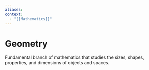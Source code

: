 ```yaml
---
aliases:
context:
  - "[[Mathematics]]"
---
```


# Geometry

Fundamental branch of mathematics that studies the sizes, shapes, properties, and dimensions of objects and spaces.
